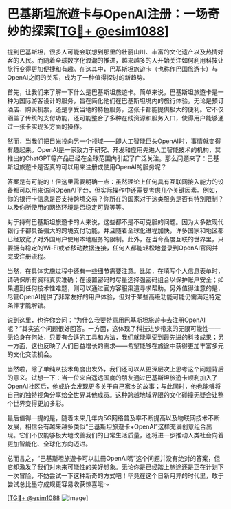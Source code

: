 # 巴基斯坦旅遊卡与OpenAI注册：一场奇妙的探索[[TG💪+ @esim1088](https://t.me/s/esim1088)]

提到巴基斯坦，很多人可能会联想到那里的壮丽山川、丰富的文化遗产以及热情好客的人民。而随着全球数字化浪潮的推进，越来越多的人开始关注如何利用科技让旅行变得更加便捷和有趣。在这其中，巴基斯坦旅遊卡（也称作巴国旅游卡）与OpenAI之间的关系，成为了一种值得探讨的新趋势。

首先，让我们来了解一下什么是巴基斯坦旅遊卡。简单来说，巴基斯坦旅遊卡是一种为国际游客设计的服务，旨在简化他们在巴基斯坦境内的旅行体验。无论是预订酒店、购买机票，还是享受当地的特色服务，这张卡都能提供极大的便利。它不仅涵盖了传统的支付功能，还可能整合了多种在线资源和服务入口，使得用户能够通过一张卡实现多方面的操作。

然而，当我们把目光投向另一个领域——即人工智能巨头OpenAI时，事情就变得有趣起来。OpenAI是一家致力于研究、开发和应用先进人工智能技术的机构，其推出的ChatGPT等产品已经在全球范围内引起了广泛关注。那么问题来了：巴基斯坦旅遊卡是否真的可以用来注册或使用OpenAI的服务呢？

答案是有可能的！但这里需要明确一点：虽然理论上任何具有互联网接入能力的设备都可以用来访问OpenAI平台，但实际操作中还需要考虑几个关键因素。例如，你的银行卡信息是否支持跨境交易？你所在的国家对于这类服务是否有特别限制？以及你所使用的网络环境是否稳定可靠等等。

对于持有巴基斯坦旅遊卡的人来说，这些都不是不可克服的问题。因为大多数现代银行卡都具备强大的跨境支付功能，并且随着全球化进程加快，许多国家和地区都已经放宽了对外国用户使用本地服务的限制。此外，在当今高度互联的世界里，只要拥有稳定的Wi-Fi或者移动数据连接，任何人都能轻松地登录到OpenAI官网并完成注册流程。

当然，在具体实施过程中还有一些细节需要注意。比如，在填写个人信息表单时，请确保所有资料真实准确；在设置密码时尽量选择强密码组合以保护账户安全；如果遇到任何技术性难题，则可以通过官方客服渠道寻求帮助。另外值得注意的是，尽管OpenAI提供了非常友好的用户体验，但对于某些高级功能可能仍需满足特定条件才能解锁。

说到这里，也许你会问：“为什么我要特意用巴基斯坦旅遊卡去注册OpenAI呢？”其实这个问题很好回答。一方面，这体现了科技进步带来的无限可能性——无论身在何处，只要有合适的工具和方法，我们就能享受到最先进的科技成果；另一方面，这也反映了人们日益增长的需求——希望能够在旅途中获得更加丰富多元的文化交流机会。

当然啦，除了单纯从技术角度出发外，我们还可以从更深层次上思考这个问题背后的意义。试想一下：当一位来自遥远国度的朋友通过巴基斯坦旅遊卡顺利加入了OpenAI社区后，他或许会发现更多关于自己家乡的故事；与此同时，他也能够将自己的独特视角分享给全世界其他成员。这种跨越地域界限的文化碰撞无疑会让整个世界变得更加多彩。

最后值得一提的是，随着未来几年内5G网络普及率不断提高以及物联网技术不断发展，相信会有越来越多类似“巴基斯坦旅遊卡+OpenAI”这样充满创意组合出现。它们不仅能够极大地改善我们的日常生活质量，还将进一步推动人类社会向着更加智能化、全球化方向迈进。

总而言之，“巴基斯坦旅遊卡可以註冊OpenAI嗎”这个问题并没有绝对的答案，但它却激发了我们对未来可能性的美好想象。无论你是已经踏上旅途还是正在计划下一次冒险，不妨尝试一下这种新奇的方式吧！毕竟在这个日新月异的时代里，敢于尝试总比墨守成规更容易收获惊喜哦～

[[TG💪+ @esim1088](https://t.me/s/esim1088) ![Image](https://i.postimg.cc/4NQfJmqS/Snipaste-2025-05-13-00-14-12.png)]